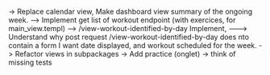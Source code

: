 -> Replace calendar view, Make dashboard view summary of the ongoing week.
--> Implement get list of workout endpoint (with exercices, for main_view.templ)
--> /view-workout-identified-by-day Implement,
---> Understand why post request /view-workout-identified-by-day does nto contain a form
I want date displayed, and workout scheduled for the week.
-> Refactor views in subpackages
-> Add practice (onglet)
-> think of missing tests

